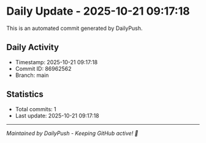 # Daily Update - 2025-10-21 09:17:18

This is an automated commit generated by DailyPush.

## Daily Activity
- Timestamp: 2025-10-21 09:17:18
- Commit ID: 86962562
- Branch: main

## Statistics
- Total commits: 1
- Last update: 2025-10-21 09:17:18

---
*Maintained by DailyPush - Keeping GitHub active! 🚀*
